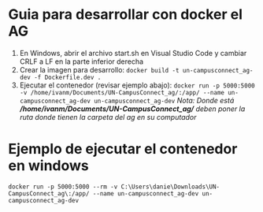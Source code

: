 # Guia para desarrollar con docker el AG
1. En Windows, abrir el archivo start.sh en Visual Studio Code y cambiar CRLF a LF en la parte inferior derecha
1. Crear la imagen para desarrollo:  `docker build -t un-campusconnect_ag-dev -f Dockerfile.dev .`
2. Ejecutar el contenedor (revisar ejemplo abajo): `docker run -p 5000:5000 -v /home/ivanm/Documents/UN-CampusConnect_ag/:/app/ --name un-campusconnect_ag-dev un-campusconnect_ag-dev`
_Nota: Donde está **/home/ivanm/Documents/UN-CampusConnect_ag/** deben poner la ruta donde tienen la carpeta del ag en su computador_


# Ejemplo de ejecutar el contenedor en windows
`docker run -p 5000:5000 --rm -v C:\Users\danie\Downloads\UN-CampusConnect_ag\:/app/ --name un-campusconnect_ag-dev un-campusconnect_ag-dev`